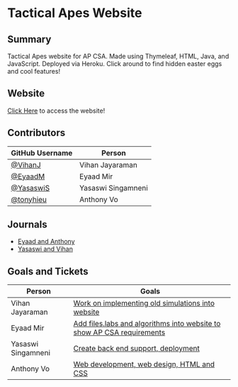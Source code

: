 # Tactical Apes Website

## Summary
Tactical Apes website for AP CSA. Made using Thymeleaf, HTML, Java, and JavaScript. Deployed via Heroku. Click around to find hidden easter eggs and cool features!

## Website 
[Click Here](https://csa-project.herokuapp.com/) to access the website!

## Contributors
| GitHub Username | Person |
| --- | --- |
| [@VihanJ](https://github.com/VihanJ) | Vihan Jayaraman |
| [@EyaadM](https://github.com/eyaadm) | Eyaad Mir |
| [@YasaswiS](https://github.com/YasaswiS) | Yasaswi Singamneni |
| [@tonyhieu](https://github.com/tonyhieu) | Anthony Vo |

## Journals
- [Eyaad and Anthony](https://docs.google.com/document/d/1_TAdjjngp_0zO604YmFBRjesVqBiyebn3PxdbbQfVCM/edit?usp=sharing)
- [Yasaswi and Vihan](https://docs.google.com/document/d/1pfqB4SIPHMkJ73QtPpQTaguTV1aGAqH_RgjdxjifUO4/edit?usp=sharing)

## Goals and Tickets
| Person | Goals |
| --- | --- |
| Vihan Jayaraman | [Work on implementing old simulations into website](https://github.com/tonyhieu/P1-Tactical-Apes-Site/projects/4) |
| Eyaad Mir | [Add files.labs and algorithms into website to show AP CSA requirements](https://github.com/tonyhieu/P1-Tactical-Apes-Site/projects/3) |
| Yasaswi Singamneni | [Create back end support, deployment](https://github.com/tonyhieu/P1-Tactical-Apes-Site/projects/2) |
| Anthony Vo | [Web development, web design, HTML and CSS](https://github.com/tonyhieu/P1-Tactical-Apes-Site/projects/1) |
